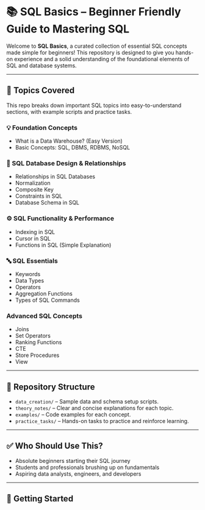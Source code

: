 # 📚 SQL Basics – Beginner Friendly Guide to Mastering SQL

Welcome to **SQL Basics**, a curated collection of essential SQL concepts made simple for beginners! This repository is designed to give you hands-on experience and a solid understanding of the foundational elements of SQL and database systems.

---

## 📘 Topics Covered

This repo breaks down important SQL topics into easy-to-understand sections, with example scripts and practice tasks.

### 💡 Foundation Concepts
- What is a Data Warehouse? (Easy Version)
- Basic Concepts: SQL, DBMS, RDBMS, NoSQL

### 🔗 SQL Database Design & Relationships
- Relationships in SQL Databases
- Normalization
- Composite Key
- Constraints in SQL
- Database Schema in SQL

### ⚙️ SQL Functionality & Performance
- Indexing in SQL
- Cursor in SQL
- Functions in SQL (Simple Explanation)

### 🔤 SQL Essentials
- Keywords
- Data Types
- Operators
- Aggregation Functions
- Types of SQL Commands

### Advanced SQL Concepts
- Joins
- Set Operators
- Ranking Functions
- CTE
- Store Procedures
- View
   
---

## 🧰 Repository Structure

- `data_creation/` – Sample data and schema setup scripts.
- `theory_notes/` – Clear and concise explanations for each topic.
- `examples/` – Code examples for each concept.
- `practice_tasks/` – Hands-on tasks to practice and reinforce learning.

---

## ✅ Who Should Use This?

- Absolute beginners starting their SQL journey
- Students and professionals brushing up on fundamentals
- Aspiring data analysts, engineers, and developers

---

## 🚀 Getting Started
